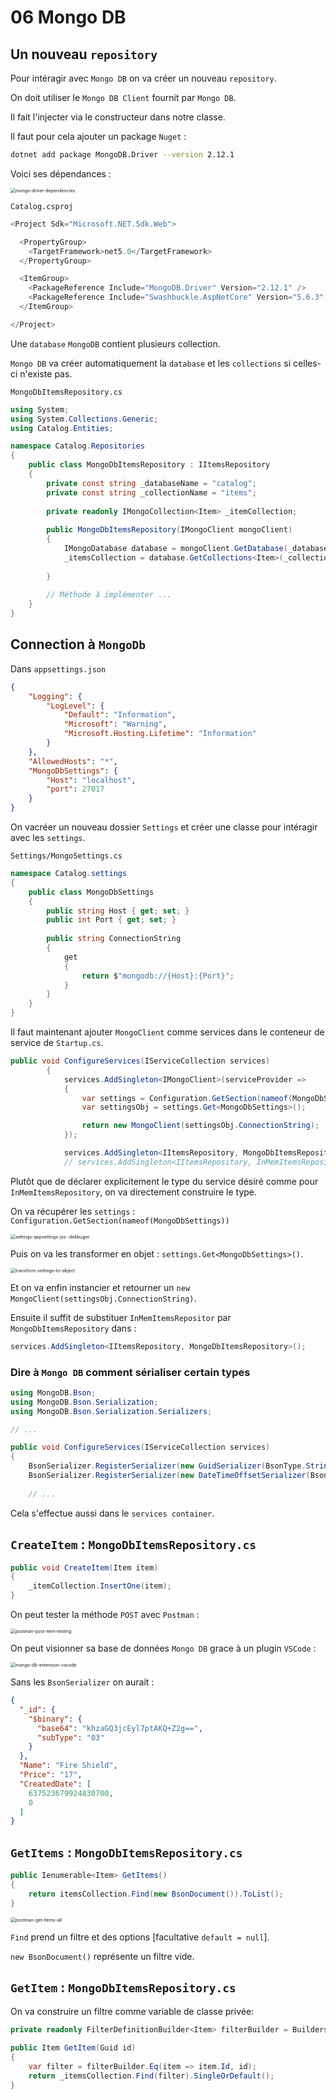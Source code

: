 # 06 Mongo DB

## Un nouveau `repository`

Pour intéragir avec `Mongo DB` on va créer un nouveau `repository`.

On doit utiliser le `Mongo DB Client` fournit par `Mongo DB`.

Il fait l'injecter via le constructeur dans notre classe.

Il faut pour cela ajouter un package `Nuget` :

```bash
dotnet add package MongoDB.Driver --version 2.12.1
```

Voici ses dépendances :

<img src="assets/mongo-driver-dependencies.png" alt="mongo-driver-dependencies" style="zoom:50%;" />

`Catalog.csproj`

```cs
<Project Sdk="Microsoft.NET.Sdk.Web">

  <PropertyGroup>
    <TargetFramework>net5.0</TargetFramework>
  </PropertyGroup>

  <ItemGroup>
    <PackageReference Include="MongoDB.Driver" Version="2.12.1" />
    <PackageReference Include="Swashbuckle.AspNetCore" Version="5.6.3" />
  </ItemGroup>

</Project>
```

Une `database` `MongoDB` contient plusieurs collection.

`Mongo DB` va créer automatiquement la `database` et les `collections` si celles-ci n'existe pas.



`MongoDbItemsRepository.cs`

```csharp
using System;
using System.Collections.Generic;
using Catalog.Entities;

namespace Catalog.Repositories
{
    public class MongoDbItemsRepository : IItemsRepository
    {
        private const string _databaseName = "catalog";
        private const string _collectionName = "items";
        
        private readonly IMongoCollection<Item> _itemCollection;
        
        public MongoDbItemsRepository(IMongoClient mongoClient)
        {
            IMongoDatabase database = mongoClient.GetDatabase(_databaseName);
            _itemsCollection = database.GetCollections<Item>(_collectionName);
            
        }
        
        // Méthode à implémenter ...
    }
}
```



## Connection à `MongoDb`

Dans `appsettings.json`

```json
{
    "Logging": {
        "LogLevel": {
            "Default": "Information",
            "Microsoft": "Warning",
            "Microsoft.Hosting.Lifetime": "Information"
        }
    },
    "AllowedHosts": "*",
    "MongoDbSettings": {
        "Host": "localhost",
        "port": 27017
    }
}
```

On vacréer un nouveau dossier `Settings` et créer une classe pour intéragir avec les `settings`.

`Settings/MongoSettings.cs`

```csharp
namespace Catalog.settings
{
    public class MongoDbSettings
    {
        public string Host { get; set; }
        public int Port { get; set; }
        
        public string ConnectionString
        {
            get
            {
                return $"mongodb://{Host}:{Port}";
            }
        }
    }
}
```

Il faut maintenant ajouter `MongoClient` comme services dans le conteneur de service de `Startup.cs`.

```cs
public void ConfigureServices(IServiceCollection services)
        {
            services.AddSingleton<IMongoClient>(serviceProvider =>
            {
                var settings = Configuration.GetSection(nameof(MongoDbSettings));
                var settingsObj = settings.Get<MongoDbSettings>();

                return new MongoClient(settingsObj.ConnectionString);
            });

            services.AddSingleton<IItemsRepository, MongoDbItemsRepository>();
            // services.AddSingleton<IItemsRepository, InMemItemsRepository>();
```

Plutôt que de déclarer explicitement le type du service désiré comme pour `InMemItemsRepository`, on va directement construire le type.

On va récupérer les `settings` : `Configuration.GetSection(nameof(MongoDbSettings))`

<img src="assets/settings-appsettings-jso%20-debbuger.png" alt="settings-appsettings-jso -debbuger" style="zoom:50%;" />

Puis on va les transformer en objet : `settings.Get<MongoDbSettings>()`.

<img src="assets/transform-settings-to-object.png" alt="transform-settings-to-object" style="zoom:50%;" />

Et on va enfin instancier et retourner un `new MongoClient(settingsObj.ConnectionString)`.

Ensuite il suffit de substituer `InMemItemsRepositor` par `MongoDbItemsRepository` dans :

```cs
services.AddSingleton<IItemsRepository, MongoDbItemsRepository>();
```

### Dire à `Mongo DB` comment sérialiser certain types

```cs
using MongoDB.Bson;
using MongoDB.Bson.Serialization;
using MongoDB.Bson.Serialization.Serializers;

// ...

public void ConfigureServices(IServiceCollection services)
{
    BsonSerializer.RegisterSerializer(new GuidSerializer(BsonType.String));
    BsonSerializer.RegisterSerializer(new DateTimeOffsetSerializer(BsonType.String));
    
    // ...
```

Cela s'effectue aussi dans le `services container`.



## `CreateItem` : `MongoDbItemsRepository.cs`

```cs
public void CreateItem(Item item)
{
    _itemCollection.InsertOne(item);
}
```

On peut tester la méthode `POST` avec `Postman` :

<img src="assets/postman-post-item-testing.png" alt="postman-post-item-testing" style="zoom:50%;" />

On peut visionner sa base de données `Mongo DB` grace à un plugin `VSCode` :

<img src="assets/mongo-db-extension-vscode.png" alt="mongo-db-extension-vscode" style="zoom:50%;" />

Sans les `BsonSerializer` on aurait :

```json
{
  "_id": {
    "$binary": {
      "base64": "khzaGQ3jcEyl7ptAKQ+Z2g==",
      "subType": "03"
    }
  },
  "Name": "Fire Shield",
  "Price": "17",
  "CreatedDate": [
    637523679924830700,
    0
  ]
}
```



## `GetItems` : `MongoDbItemsRepository.cs`

```cs
public Ienumerable<Item> GetItems()
{
    return itemsCollection.Find(new BsonDocument()).ToList();
}
```

<img src="assets/postman-get-items-all.png" alt="postman-get-items-all" style="zoom:50%;" />

`Find` prend un filtre et des options [facultative `default = null`].

`new BsonDocument()` représente un filtre vide.



## `GetItem` : `MongoDbItemsRepository.cs`

On va construire un filtre comme variable de classe privée:

```cs
private readonly FilterDefinitionBuilder<Item> filterBuilder = Builders<Item>.Filter;
```



```cs
public Item GetItem(Guid id)
{
    var filter = filterBuilder.Eq(item => item.Id, id);
    return _itemsCollection.Find(filter).SingleOrDefault();
}
```

